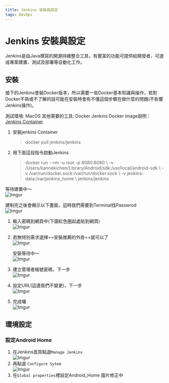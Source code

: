 ```yaml
---
title: Jenkins 安裝與設定
tags: DevOps
---
```


# Jenkins 安裝與設定

Jenkins是由Java撰寫的開源持續整合工具，有豐富的功能可提供給開發者，可達成專案建置、測試及部署等自動化工作。

## 安裝

接下的Jenkins會裝Docker版本，所以需要一些Docker基本知識與操作，若對Docker不熟或不了解的話可能在安裝時會有不懂這個步驟在做什麼的問題(不影響Jenkins操作)。

測試環境: MacOS 其他需要的工具: Docker Jenkins Docker image說明：[Jenkins Container](https://hub.docker.com/r/jenkins/jenkins)

1.  安裝jenkins Container

    > docker pull jenkins/jenkins
2.  用下面這段指令啟動Jenkins

    > docker run --rm -u root -p 8080:8080 \ -v /Users/kannekichen/Library/Android/sdk:/usr/local/android-sdk \ -v /var/run/docker.sock:/var/run/docker.sock \ -v jenkins-data:/var/jenkins\_home \ jenkins/jenkins

等待建置中～\
&#x20;![Imgur](https://i.imgur.com/7zY33ho.png)

建制完之後會顯示以下畫面，這時我們需要到Terminal找Passwrod \
![Imgur](https://i.imgur.com/PcfBTKD.png)

1. 輸入密碼到網頁中(下圖紅色圈起處貼到網頁)\
   &#x20;![Imgur](https://i.imgur.com/VooDnle.png)
2.  若無特別需求選擇==安裝推薦的外掛==就可以了\
    &#x20;![Imgur](https://i.imgur.com/mfi9t0B.png)

    安裝等待中～\
    &#x20;![Imgur](https://i.imgur.com/HwqNsmQ.png)
3. 建立管理者帳號密碼，下一步\
   &#x20;![Imgur](https://i.imgur.com/tj4HRkZ.png)
4. 設定URL(這邊我們不變更)，下一步\
   &#x20;![Imgur](https://i.imgur.com/7gBVbQJ.png)
5. 完成囉\
   &#x20;![Imgur](https://i.imgur.com/igt8WyA.png)

## 環境設定

### 設定Android Home

1. 在Jenkins首頁點選`Manage Jenkins`\
   &#x20;![Imgur](https://i.imgur.com/rsWujym.png)
2. 再點選 `Configure Sytem`\
   &#x20;![Imgur](https://i.imgur.com/SGs2sKd.png)
3. 在`Global properties`裡設定Android\_Home 圖片修正中
